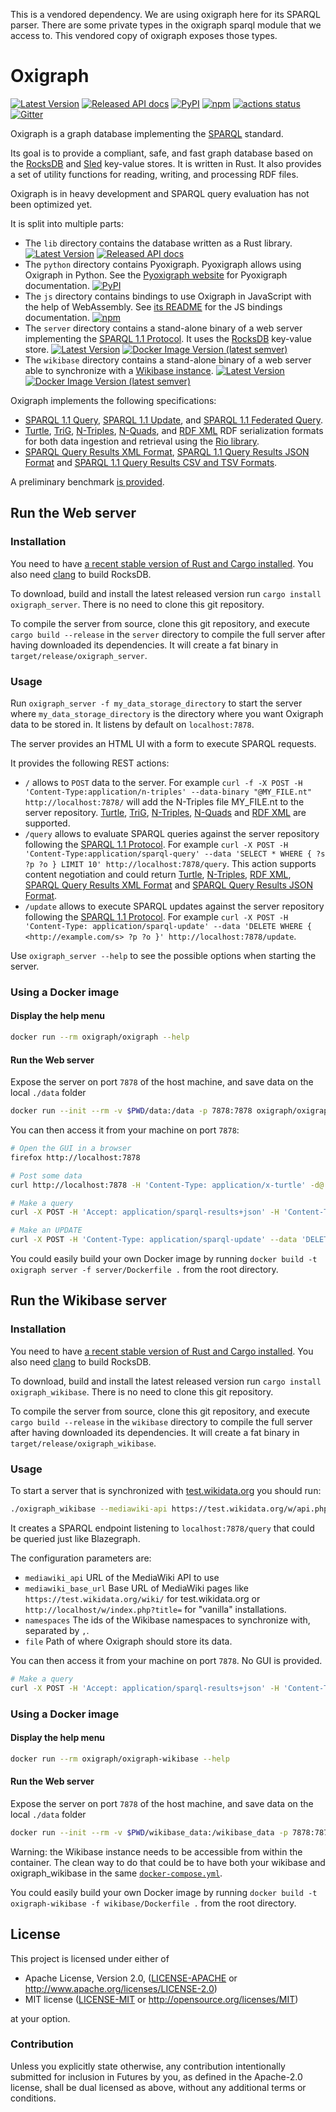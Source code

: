 This is a vendored dependency. We are using oxigraph here for its SPARQL parser. There are some private types in the oxigraph sparql module that we access to. This vendored copy of oxigraph exposes those types.

Oxigraph
========

[![Latest Version](https://img.shields.io/crates/v/oxigraph.svg)](https://crates.io/crates/oxigraph) 
[![Released API docs](https://docs.rs/oxigraph/badge.svg)](https://docs.rs/oxigraph)
[![PyPI](https://img.shields.io/pypi/v/pyoxigraph)](https://pypi.org/project/pyoxigraph/)
[![npm](https://img.shields.io/npm/v/oxigraph)](https://www.npmjs.com/package/oxigraph)
[![actions status](https://github.com/oxigraph/oxigraph/workflows/build/badge.svg)](https://github.com/oxigraph/oxigraph/actions)
[![Gitter](https://badges.gitter.im/oxigraph/community.svg)](https://gitter.im/oxigraph/community?utm_source=badge&utm_medium=badge&utm_campaign=pr-badge)

Oxigraph is a graph database implementing the [SPARQL](https://www.w3.org/TR/sparql11-overview/) standard.

Its goal is to provide a compliant, safe, and fast graph database based on the [RocksDB](https://rocksdb.org/) and [Sled](https://sled.rs/) key-value stores.
It is written in Rust.
It also provides a set of utility functions for reading, writing, and processing RDF files.

Oxigraph is in heavy development and SPARQL query evaluation has not been optimized yet.

It is split into multiple parts:
* The `lib` directory contains the database written as a Rust library.
[![Latest Version](https://img.shields.io/crates/v/oxigraph.svg)](https://crates.io/crates/oxigraph) 
[![Released API docs](https://docs.rs/oxigraph/badge.svg)](https://docs.rs/oxigraph)
* The `python` directory contains Pyoxigraph. Pyoxigraph allows using Oxigraph in Python. See the [Pyoxigraph website](https://oxigraph.org/pyoxigraph/) for Pyoxigraph documentation. [![PyPI](https://img.shields.io/pypi/v/pyoxigraph)](https://pypi.org/project/pyoxigraph/)
* The `js` directory contains bindings to use Oxigraph in JavaScript with the help of WebAssembly. See [its README](https://github.com/oxigraph/oxigraph/blob/master/js/README.md) for the JS bindings documentation.
[![npm](https://img.shields.io/npm/v/oxigraph)](https://www.npmjs.com/package/oxigraph)
* The `server` directory contains a stand-alone binary of a web server implementing the [SPARQL 1.1 Protocol](https://www.w3.org/TR/sparql11-protocol/). It uses the [RocksDB](https://rocksdb.org/) key-value store.
[![Latest Version](https://img.shields.io/crates/v/oxigraph_server.svg)](https://crates.io/crates/oxigraph_server) 
[![Docker Image Version (latest semver)](https://img.shields.io/docker/v/oxigraph/oxigraph?sort=semver)](https://hub.docker.com/repository/docker/oxigraph/oxigraph)
* The `wikibase` directory contains a stand-alone binary of a web server able to synchronize with a [Wikibase instance](https://wikiba.se/).
[![Latest Version](https://img.shields.io/crates/v/oxigraph_wikibase.svg)](https://crates.io/crates/oxigraph_wikibase)  
[![Docker Image Version (latest semver)](https://img.shields.io/docker/v/oxigraph/oxigraph-wikibase?sort=semver)](https://hub.docker.com/repository/docker/oxigraph/oxigraph-wikibase)

Oxigraph implements the following specifications:
* [SPARQL 1.1 Query](https://www.w3.org/TR/sparql11-query/), [SPARQL 1.1 Update](https://www.w3.org/TR/sparql11-update/), and [SPARQL 1.1 Federated Query](https://www.w3.org/TR/sparql11-federated-query/).
* [Turtle](https://www.w3.org/TR/turtle/), [TriG](https://www.w3.org/TR/trig/), [N-Triples](https://www.w3.org/TR/n-triples/), [N-Quads](https://www.w3.org/TR/n-quads/), and [RDF XML](https://www.w3.org/TR/rdf-syntax-grammar/) RDF serialization formats for both data ingestion and retrieval using the [Rio library](https://github.com/oxigraph/rio).
* [SPARQL Query Results XML Format](http://www.w3.org/TR/rdf-sparql-XMLres/), [SPARQL 1.1 Query Results JSON Format](https://www.w3.org/TR/sparql11-results-json/) and [SPARQL 1.1 Query Results CSV and TSV Formats](https://www.w3.org/TR/sparql11-results-csv-tsv/).

A preliminary benchmark [is provided](bench/README.md).

## Run the Web server

### Installation

You need to have [a recent stable version of Rust and Cargo installed](https://www.rust-lang.org/tools/install). You also need [clang](https://clang.llvm.org/) to build RocksDB.

To download, build and install the latest released version run `cargo install oxigraph_server`.
There is no need to clone this git repository.

To compile the server from source, clone this git repository, and execute `cargo build --release` in the `server` directory to compile the full server after having downloaded its dependencies.
It will create a fat binary in `target/release/oxigraph_server`.

### Usage

Run `oxigraph_server -f my_data_storage_directory` to start the server where `my_data_storage_directory` is the directory where you want Oxigraph data to be stored in. It listens by default on `localhost:7878`.

The server provides an HTML UI with a form to execute SPARQL requests.

It provides the following REST actions:
* `/` allows to `POST` data to the server.
  For example `curl -f -X POST -H 'Content-Type:application/n-triples' --data-binary "@MY_FILE.nt" http://localhost:7878/`
  will add the N-Triples file MY_FILE.nt to the server repository. [Turtle](https://www.w3.org/TR/turtle/), [TriG](https://www.w3.org/TR/trig/), [N-Triples](https://www.w3.org/TR/n-triples/), [N-Quads](https://www.w3.org/TR/n-quads/) and [RDF XML](https://www.w3.org/TR/rdf-syntax-grammar/) are supported.
* `/query` allows to evaluate SPARQL queries against the server repository following the [SPARQL 1.1 Protocol](https://www.w3.org/TR/sparql11-protocol/#query-operation).
  For example `curl -X POST -H 'Content-Type:application/sparql-query' --data 'SELECT * WHERE { ?s ?p ?o } LIMIT 10' http://localhost:7878/query`.
  This action supports content negotiation and could return [Turtle](https://www.w3.org/TR/turtle/), [N-Triples](https://www.w3.org/TR/n-triples/), [RDF XML](https://www.w3.org/TR/rdf-syntax-grammar/), [SPARQL Query Results XML Format](http://www.w3.org/TR/rdf-sparql-XMLres/) and [SPARQL Query Results JSON Format](https://www.w3.org/TR/sparql11-results-json/).
* `/update` allows to execute SPARQL updates against the server repository following the [SPARQL 1.1 Protocol](https://www.w3.org/TR/sparql11-protocol/#update-operation).
  For example `curl -X POST -H 'Content-Type: application/sparql-update' --data 'DELETE WHERE { <http://example.com/s> ?p ?o }' http://localhost:7878/update`.

Use `oxigraph_server --help` to see the possible options when starting the server.

### Using a Docker image

#### Display the help menu
```sh
docker run --rm oxigraph/oxigraph --help
```

#### Run the Web server
Expose the server on port `7878` of the host machine, and save data on the local `./data` folder
```sh
docker run --init --rm -v $PWD/data:/data -p 7878:7878 oxigraph/oxigraph -b 0.0.0.0:7878 -f /data
```

You can then access it from your machine on port `7878`:
```sh
# Open the GUI in a browser
firefox http://localhost:7878

# Post some data
curl http://localhost:7878 -H 'Content-Type: application/x-turtle' -d@./data.ttl

# Make a query
curl -X POST -H 'Accept: application/sparql-results+json' -H 'Content-Type: application/sparql-query' --data 'SELECT * WHERE { ?s ?p ?o } LIMIT 10' http://localhost:7878/query

# Make an UPDATE
curl -X POST -H 'Content-Type: application/sparql-update' --data 'DELETE WHERE { <http://example.com/s> ?p ?o }' http://localhost:7878/update
```

You could easily build your own Docker image by running `docker build -t oxigraph server -f server/Dockerfile .` from the root directory.

## Run the Wikibase server

### Installation

You need to have [a recent stable version of Rust and Cargo installed](https://www.rust-lang.org/tools/install). You also need [clang](https://clang.llvm.org/) to build RocksDB.

To download, build and install the latest released version run `cargo install oxigraph_wikibase`.
There is no need to clone this git repository.

To compile the server from source, clone this git repository, and execute `cargo build --release` in the `wikibase` directory to compile the full server after having downloaded its dependencies.
It will create a fat binary in `target/release/oxigraph_wikibase`.

### Usage

To start a server that is synchronized with [test.wikidata.org](https://test.wikidata.org) you should run:
```bash
./oxigraph_wikibase --mediawiki-api https://test.wikidata.org/w/api.php --mediawiki-base-url https://test.wikidata.org/wiki/ --namespaces 0,120 --file test.wikidata
```

It creates a SPARQL endpoint listening to `localhost:7878/query` that could be queried just like Blazegraph.

The configuration parameters are:
* `mediawiki_api` URL of the MediaWiki API to use
* `mediawiki_base_url` Base URL of MediaWiki pages like `https://test.wikidata.org/wiki/` for test.wikidata.org or `http://localhost/w/index.php?title=` for "vanilla" installations.
* `namespaces` The ids of the Wikibase namespaces to synchronize with, separated by `,`.
* `file` Path of where Oxigraph should store its data.


You can then access it from your machine on port `7878`. No GUI is provided.
```sh
# Make a query
curl -X POST -H 'Accept: application/sparql-results+json' -H 'Content-Type: application/sparql-query' --data 'SELECT * WHERE { ?s ?p ?o } LIMIT 10' http://localhost:7878/query
```
### Using a Docker image

#### Display the help menu
```sh
docker run --rm oxigraph/oxigraph-wikibase --help
```

#### Run the Web server
Expose the server on port `7878` of the host machine, and save data on the local `./data` folder
```sh
docker run --init --rm -v $PWD/wikibase_data:/wikibase_data -p 7878:7878 oxigraph/oxigraph-wikibase -b 0.0.0.0:7878 -f /wikibase_data --mediawiki-api http://some.wikibase.instance/w/api.php --mediawiki-base-url http://some.wikibase.instance/wiki/
```

Warning: the Wikibase instance needs to be accessible from within the container.
The clean way to do that could be to have both your wikibase and oxigraph_wikibase in the same [`docker-compose.yml`](https://docs.docker.com/compose/).

You could easily build your own Docker image by running `docker build -t oxigraph-wikibase -f wikibase/Dockerfile .` from the root directory.

## License

This project is licensed under either of

 * Apache License, Version 2.0, ([LICENSE-APACHE](LICENSE-APACHE) or
   http://www.apache.org/licenses/LICENSE-2.0)
 * MIT license ([LICENSE-MIT](LICENSE-MIT) or
   http://opensource.org/licenses/MIT)
   
at your option.


### Contribution

Unless you explicitly state otherwise, any contribution intentionally submitted for inclusion in Futures by you, as defined in the Apache-2.0 license, shall be dual licensed as above, without any additional terms or conditions.
